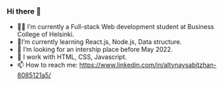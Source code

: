 ### Hi there 👋


- 👩‍🎓 I’m currently a Full-stack Web development student at Business College of Helsinki.
- 🌱I’m currently learning React.js, Node.js, Data structure.
- 👯 I’m looking for an intership place before May 2022.
- 💬 I work with HTML, CSS, Javascript.
- 📫 How to reach me: https://www.linkedin.com/in/altynaysabitzhan-8085121a5/




